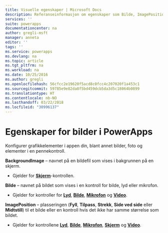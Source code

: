 ```yaml
---
title: Visuelle egenskaper | Microsoft Docs
description: Referanseinformasjon om egenskaper som Bilde, ImagePosition og BackgroundImage
services: ''
suite: powerapps
documentationcenter: na
author: gregli-msft
manager: anneta
editor: ''
tags: ''
ms.service: powerapps
ms.devlang: na
ms.topic: article
ms.tgt_pltfrm: na
ms.workload: na
ms.date: 10/25/2016
ms.author: gregli
ms.openlocfilehash: 56cfcc2e19620f5acd8c0fcc4c207020f1a453c1
ms.sourcegitcommit: 59785e9e82da8f5bd459dcb5da3d5c18064b0899
ms.translationtype: HT
ms.contentlocale: nb-NO
ms.lasthandoff: 03/22/2018
ms.locfileid: "30996137"
---
```

# <a name="image-properties-in-powerapps"></a>Egenskaper for bilder i PowerApps
Konfigurer grafikkelementer i appen din, blant annet bilder, foto og elementer i en pennekontroll.

**BackgroundImage** – navnet på en bildefil som vises i bakgrunnen på en skjerm.

* Gjelder for **[Skjerm](control-screen.md)**-kontrollen.

**Bilde** – navnet på bildet som vises i en kontroll for bilde, lyd eller mikrofon.

* Gjelder for kontroller for **[Lyd](control-audio-video.md)**, **[Bilde](control-image.md)**, **[Mikrofon](control-microphone.md)** og **[Video](control-audio-video.md)**.

**ImagePosition** – plasseringen (**Fyll**, **Tilpass**, **Strekk**, **Side ved side** eller **Midtstill**) til et bilde eller en kontroll hvis det ikke har samme størrelse som bildet.

* Gjelder for kontrollene **[Lyd](control-audio-video.md)**, **[Bilde](control-image.md)**, **[Mikrofon](control-microphone.md)**, **[Skjerm](control-screen.md)** og **[Video](control-audio-video.md)**.

